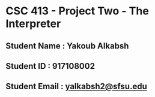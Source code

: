 # CSC 413 - Project Two - The Interpreter

## Student Name  : Yakoub Alkabsh

## Student ID    : 917108002

## Student Email : yalkabsh2@sfsu.edu
